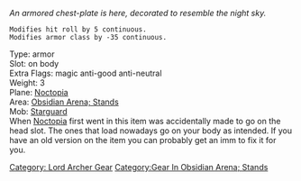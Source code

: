 *An armored chest-plate is here, decorated to resemble the night sky.*

`Modifies hit roll by 5 continuous.`  
`Modifies armor class by -35 continuous.`

Type: armor  
Slot: on body  
Extra Flags: magic anti-good anti-neutral  
Weight: 3  
Plane: [Noctopia](:Category:Noctopia "wikilink")  
Area: [Obsidian Arena;
Stands](:Category:Obsidian_Arena;_Stands "wikilink")  
Mob: [Starguard](Starguard "wikilink")  
When [Noctopia](:Category:Noctopia "wikilink") first went in this item
was accidentally made to go on the head slot. The ones that load
nowadays go on your body as intended. If you have an old version on the
item you can probably get an imm to fix it for you.

[Category: Lord Archer Gear](Category:_Lord_Archer_Gear "wikilink")
[Category:Gear In Obsidian Arena;
Stands](Category:Gear_In_Obsidian_Arena;_Stands "wikilink")
